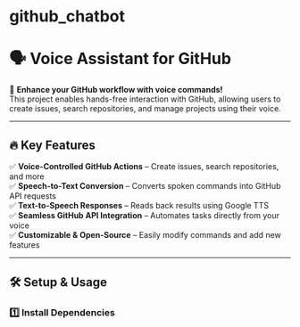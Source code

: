 # github_chatbot
# 🗣️ Voice Assistant for GitHub  

🚀 **Enhance your GitHub workflow with voice commands!**  
This project enables hands-free interaction with GitHub, allowing users to create issues, search repositories, and manage projects using their voice.  

---

## 🔥 Key Features  
✅ **Voice-Controlled GitHub Actions** – Create issues, search repositories, and more  
✅ **Speech-to-Text Conversion** – Converts spoken commands into GitHub API requests  
✅ **Text-to-Speech Responses** – Reads back results using Google TTS  
✅ **Seamless GitHub API Integration** – Automates tasks directly from your voice  
✅ **Customizable & Open-Source** – Easily modify commands and add new features  

---

## 🛠️ Setup & Usage  

### **1️⃣ Install Dependencies**  
```bash

